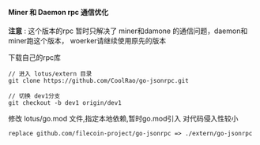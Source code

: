 #### Miner 和 Daemon rpc 通信优化

**注意** : 这个版本的rpc 暂时只解决了 miner和damone 的通信问题，daemon和miner跑这个版本， woerker请继续使用原先的版本 


下载自己的rpc库

    // 进入 lotus/extern 目录
    git clone https://github.com/CoolRao/go-jsonrpc.git

    // 切换 dev1分支
    git checkout -b dev1 origin/dev1 


修改 lotus/go.mod 文件,指定本地依赖,暂时go.mod引入 对代码侵入性较小

    replace github.com/filecoin-project/go-jsonrpc => ./extern/go-jsonrpc


